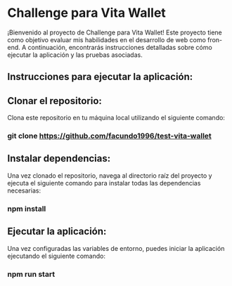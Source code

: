 # Challenge para Vita Wallet

¡Bienvenido al proyecto de Challenge para Vita Wallet! Este proyecto tiene como objetivo evaluar mis habilidades en el desarrollo de web como fron-end. A continuación, encontrarás instrucciones detalladas sobre cómo ejecutar la aplicación y las pruebas asociadas.

## Instrucciones para ejecutar la aplicación:

## Clonar el repositorio:
Clona este repositorio en tu máquina local utilizando el siguiente comando:
### git clone https://github.com/facundo1996/test-vita-wallet

## Instalar dependencias:
Una vez clonado el repositorio, navega al directorio raíz del proyecto y ejecuta el siguiente comando para instalar todas las dependencias necesarias:
### npm install

## Ejecutar la aplicación:
Una vez configuradas las variables de entorno, puedes iniciar la aplicación ejecutando el siguiente comando:
### npm run start